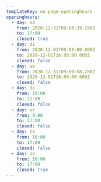 ```yaml
---
templateKey: no-page-openinghours
openinghours:
  - day: ma
    from: 2020-12-31T09:08:39.190Z
    to: 17:00
    closed: true
  - day: di
    from: 2020-12-01T09:00:00.000Z
    to: 2020-12-01T16:00:00.000Z
    closed: false
  - day: wo
    from: 2020-12-31T09:00:58.780Z
    to: 2020-12-01T16:00:00.000Z
    closed: false
  - day: do
    from: 10:00
    to: 21:00
    closed: false
  - day: vr
    from: 9:00
    to: 17:00
    closed: false
  - day: za
    from: 10:00
    to: 17:00
    closed: false
  - day: zo
    from: 10:00
    to: 17:00
    closed: true
---
```

